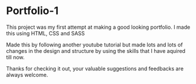 # Portfolio-1
This project was my first attempt at making a good looking portfolio. I made this using HTML, CSS and SASS

Made this by following another youtube tutorial but made lots and lots of changes in the design and structure by using the skills that I have aquired till now.

Thanks for checking it out, your valuable suggestions and feedbacks are always welcome.

